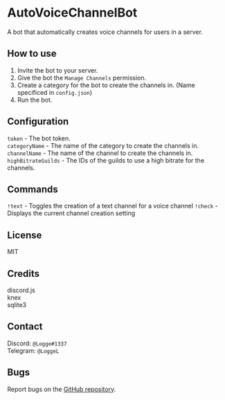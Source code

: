 # AutoVoiceChannelBot

A bot that automatically creates voice channels for users in a server.

## How to use

1. Invite the bot to your server.
2. Give the bot the `Manage Channels` permission.
3. Create a category for the bot to create the channels in. (Name specificed in `config.json`)
4. Run the bot.

## Configuration

`token` - The bot token.  
`categoryName` - The name of the category to create the channels in.  
`channelName` - The name of the channel to create the channels in.  
`highBitrateGuilds` - The IDs of the guilds to use a high bitrate for the channels.

## Commands

`!text` - Toggles the creation of a text channel for a voice channel
`!check` - Displays the current channel creation setting

## License

MIT

## Credits

discord.js  
knex  
sqlite3

## Contact

Discord: `@Logge#1337`  
Telegram: `@LoggeL`

## Bugs

Report bugs on the [GitHub repository](https://github.com/LoggeL/AutoVoiceChannelBot/issues).
